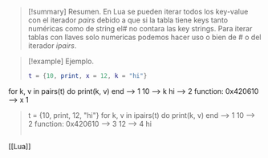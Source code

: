 >[!summary] Resumen.
>En Lua se pueden iterar todos los key-value con el iterador _pairs_ debido a que si la tabla tiene keys tanto numéricas como de string el\# no contara las key strings. Para iterar tablas con llaves solo numericas podemos hacer uso o bien de \# o del iterador _ipairs_.

>[!example] Ejemplo.
>```Lua
>t = {10, print, x = 12, k = "hi"}
for k, v in pairs(t) do
print(k, v)
end
--> 1 10
--> k hi
--> 2 function: 0x420610
--> x 1
>t = {10, print, 12, "hi"}
for k, v in ipairs(t) do
print(k, v)
end
--> 1 10
--> 2 function: 0x420610
--> 3 12
--> 4 hi
>```

[[Lua]]